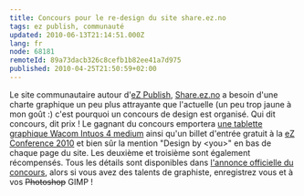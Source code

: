```yaml
---
title: Concours pour le re-design du site share.ez.no
tags: ez publish, communauté
updated: 2010-06-13T21:14:51.000Z
lang: fr
node: 68181
remoteId: 89a73dacb326c8cefb1b82ee41a7d975
published: 2010-04-25T21:50:59+02:00
---
```


Le site communautaire autour d'[eZ Publish](/tag/ez+publish), [Share.ez.no](http://share.ez.no) a besoin d'une charte graphique un peu plus attrayante que l'actuelle (un peu trop jaune à mon goût :) c'est pourquoi un concours de design est organisé. Qui dit concours, dit prix ! Le gagnant du concours emportera [une tablette graphique Wacom Intuos 4 medium](http://www.wacom.com/intuos/medium.php) ainsi qu'un billet d'entrée gratuit à la [eZ Conference 2010](http://share.ez.no/blogs/ez/ez-conference-2010-in-berlin-next-june) et bien sûr la mention &quot;Design by &lt;you&gt;&quot; en bas de chaque page du site. Les deuxième et troisième sont également récompensés. Tous les détails sont disponibles dans [l'annonce officielle du concours](http://share.ez.no/blogs/share.ez.no-team/design-contest-be-the-one-to-redesign-the-ez-publish-community-portal), alors si vous avez des talents de graphiste, enregistrez vous et à vos <strike>Photoshop</strike>
 GIMP !

